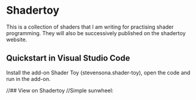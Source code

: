 # Shadertoy
This is a collection of shaders that I am writing for practising shader programming. They will also be successively published on the shadertoy website.

## Quickstart in Visual Studio Code
Install the add-on Shader Toy (stevensona.shader-toy), open the code and run in the add-on.

//## View on Shadertoy
//Simple sunwheel: 
